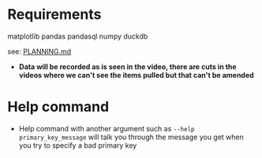 # Requirements

matplotlib
pandas
pandasql
numpy
duckdb

see: [PLANNING.md](https://github.com/RubberDuckCollector/flounder-fest/blob/main/PLANNING.md)

- **Data will be recorded as is seen in the video, there are cuts in the videos where we can't see the items pulled but that can't be amended**

# Help command

- Help command with another argument such as `--help primary_key_message` will talk you through the message you get when you try to specify a bad primary key

